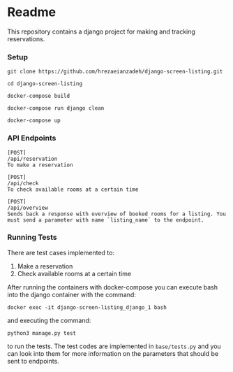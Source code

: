 # Readme

This repository contains a django project for making and tracking reservations.

### Setup
```
git clone https://github.com/hrezaeianzadeh/django-screen-listing.git

cd django-screen-listing

docker-compose build

docker-compose run django clean

docker-compose up
```

### API Endpoints
```
[POST]
/api/reservation
To make a reservation

[POST]
/api/check
To check available rooms at a certain time

[POST]
/api/overview
Sends back a response with overview of booked rooms for a listing. You must send a parameter with name `listing_name` to the endpoint.
```

### Running Tests
There are test cases implemented to:
1. Make a reservation
2. Check available rooms at a certain time

After running the containers with docker-compose you can execute bash into the django container with the command:
```
docker exec -it django-screen-listing_django_1 bash
```
and executing the command:
```
python3 manage.py test
```
to run the tests. The test codes are implemented in `base/tests.py` and you can look into them for more information on the parameters that should be sent to endpoints.

